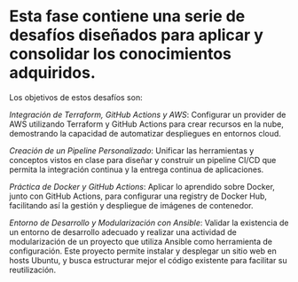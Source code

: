 # Esta fase contiene una serie de desafíos diseñados para aplicar y consolidar los conocimientos adquiridos.

Los objetivos de estos desafíos son:

*Integración de Terraform, GitHub Actions y AWS*: Configurar un provider de AWS utilizando Terraform y GitHub Actions para crear recursos en la nube, demostrando la capacidad de automatizar despliegues en entornos cloud.

*Creación de un Pipeline Personalizado*: Unificar las herramientas y conceptos vistos en clase para diseñar y construir un pipeline CI/CD que permita la integración continua y la entrega continua de aplicaciones.

*Práctica de Docker y GitHub Actions*: Aplicar lo aprendido sobre Docker, junto con GitHub Actions, para configurar una registry de Docker Hub, facilitando así la gestión y despliegue de imágenes de contenedor.

*Entorno de Desarrollo y Modularización con Ansible*: Validar la existencia de un entorno de desarrollo adecuado y realizar una actividad de modularización de un proyecto que utiliza Ansible como herramienta de configuración. Este proyecto permite instalar y desplegar un sitio web en hosts Ubuntu, y busca estructurar mejor el código existente para facilitar su reutilización.
